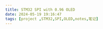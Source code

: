 ```yaml
---
title: STM32 SPI with 0.96 OLED
date: 2024-05-19 19:16:47
tags: [project ,STM32,SPI,OLED,notes,笔记]
---
```

